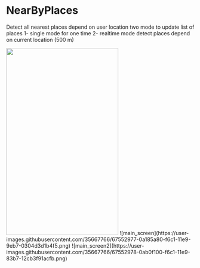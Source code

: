 # NearByPlaces
Detect all nearest places depend on user location
two mode to update list of places
  1- single mode for one time 
  2- realtime mode detect places depend on current location (500 m) 

<img src="https://user-images.githubusercontent.com/35667766/67552979-0ab0f100-f6c1-11e9-9aef-f4ed1800f0b7.png" width="300" height="500"/>
![main_screen](https://user-images.githubusercontent.com/35667766/67552977-0a185a80-f6c1-11e9-9eb7-0304d3d1b4f5.png)
![main_screen2](https://user-images.githubusercontent.com/35667766/67552978-0ab0f100-f6c1-11e9-83b7-12cb3f91acfb.png)

